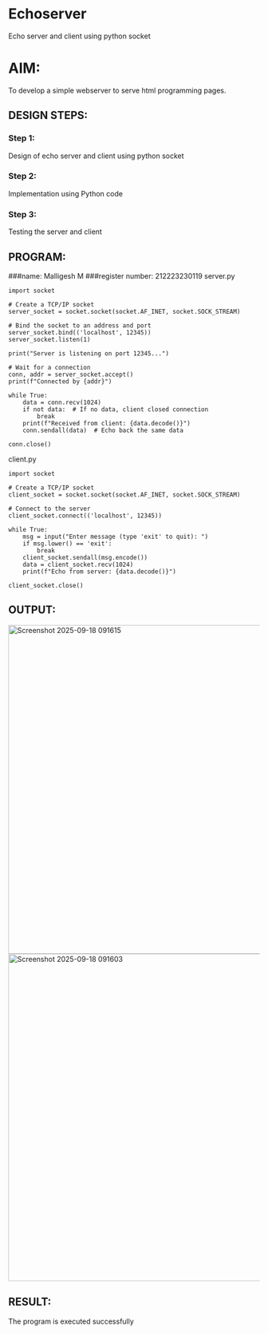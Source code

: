 # Echoserver
Echo server and client using python socket

# AIM:

To develop a simple webserver to serve html programming pages.

## DESIGN STEPS:

### Step 1:

Design of echo server and client using python socket

### Step 2:

Implementation using Python code

### Step 3:

Testing the server and client 

## PROGRAM:
###name: Malligesh M
###register number: 212223230119
server.py
```
import socket

# Create a TCP/IP socket
server_socket = socket.socket(socket.AF_INET, socket.SOCK_STREAM)

# Bind the socket to an address and port
server_socket.bind(('localhost', 12345))
server_socket.listen(1)

print("Server is listening on port 12345...")

# Wait for a connection
conn, addr = server_socket.accept()
print(f"Connected by {addr}")

while True:
    data = conn.recv(1024)
    if not data:  # If no data, client closed connection
        break
    print(f"Received from client: {data.decode()}")
    conn.sendall(data)  # Echo back the same data

conn.close()
```
client.py
```
import socket

# Create a TCP/IP socket
client_socket = socket.socket(socket.AF_INET, socket.SOCK_STREAM)

# Connect to the server
client_socket.connect(('localhost', 12345))

while True:
    msg = input("Enter message (type 'exit' to quit): ")
    if msg.lower() == 'exit':
        break
    client_socket.sendall(msg.encode())
    data = client_socket.recv(1024)
    print(f"Echo from server: {data.decode()}")

client_socket.close()
```

## OUTPUT:
<img width="811" height="659" alt="Screenshot 2025-09-18 091615" src="https://github.com/user-attachments/assets/1e2aa660-ea7f-4df9-99cf-038128f80b9a" />


<img width="807" height="656" alt="Screenshot 2025-09-18 091603" src="https://github.com/user-attachments/assets/61a92524-64ac-42cd-beb8-25cebbb1bfd7" />

## RESULT:
The program is executed successfully
